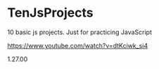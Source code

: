 # TenJsProjects
10 basic js projects. Just for practicing JavaScript

https://www.youtube.com/watch?v=dtKciwk_si4

1.27.00